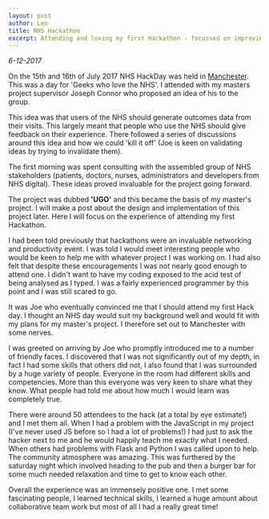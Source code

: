 ```yaml
---
layout: post
author: Leo
title: NHS Hackathon
excerpt: Attending and loving my first Hackathon - focussed on improving NHS technology
---
```

*6-12-2017*

On the 15th and 16th of July 2017 NHS HackDay was held in [Manchester](http://nhshackday.com/previous/events/2017/05/manchester/). This was a day for 'Geeks who love the NHS'. I attended with my masters project supervisor Joseph Connor who proposed an idea of his to the group.

This idea was that users of the NHS should generate outcomes data from their visits. This largely meant that people who use the NHS should give feedback on their experience. There followed a series of discussions around this idea and how we could 'kill it off' (Joe is keen on validating ideas by trying to invalidate them).

The first morning was spent consulting with the assembled group of NHS stakeholders (patients, doctors, nurses, administrators and developers from NHS digital). These ideas proved invaluable for the project going forward. 

The project was dubbed **'UGO'** and this became the basis of my master's project. I will make a post about the design and implementation of this project later. Here I will focus on the experience of attending my first Hackathon.

I had been told previously that hackathons were an invaluable networking and productivity event. I was told I would meet interesting people who would be keen to help me with whatever project I was working on. I had also felt that despite these encouragements I was not nearly good enough to attend one. I didn't want to have my coding exposed to the acid test of being analysed as I typed. I was a fairly experienced programmer by this point and I was still scared to go. 

It was Joe who eventually convinced me that I should attend my first Hack day. I thought an NHS day would suit my background well and would fit with my plans for my master's project. I therefore set out to Manchester with some nerves. 

I was greeted on arriving by Joe who promptly introduced me to a number of friendly faces. I discovered that I was not significantly out of my depth, in fact I had some skills that others did not, I also found that I was surrounded by a huge variety of people. Everyone in the room had different skills and competencies. More than this everyone was very keen to share what they know. What people had told me about how much I would learn was completely true. 

There were around 50 attendees to the hack (at a total by eye estimate!) and I met them all. When I had a problem with the JavaScript in my project (I've never used JS before so I had a lot of problems!) I had just to ask the hacker next to me and he would happily teach me exactly what I needed. When others had problems with Flask and Python I was called upon to help. The community atmosphere was amazing. This was furthered by the saturday night which involved heading to the pub and then a burger bar for some much needed relaxation and time to get to know each other. 

Overall the experience was an immensely positive one. I met some fascinating people, I learned technical skills, I learned a huge amount about collaborative team work but most of all I had a really great time!